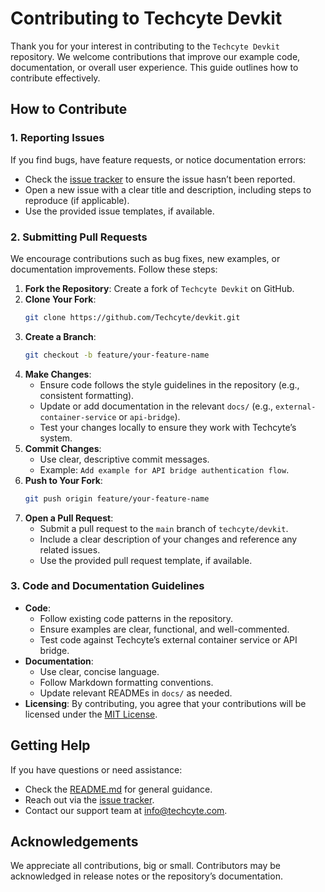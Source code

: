 # Contributing to Techcyte Devkit

Thank you for your interest in contributing to the `Techcyte Devkit` repository. We welcome contributions that improve our example code, documentation, or overall user experience. This guide outlines how to contribute effectively.

## How to Contribute

### 1. Reporting Issues
If you find bugs, have feature requests, or notice documentation errors:
- Check the [issue tracker](https://github.com/Techcyte/devkit/issues) to ensure the issue hasn’t been reported.
- Open a new issue with a clear title and description, including steps to reproduce (if applicable).
- Use the provided issue templates, if available.

### 2. Submitting Pull Requests
We encourage contributions such as bug fixes, new examples, or documentation improvements. Follow these steps:
1. **Fork the Repository**: Create a fork of `Techcyte Devkit` on GitHub.
2. **Clone Your Fork**:
   ```bash
   git clone https://github.com/Techcyte/devkit.git
   ```
3. **Create a Branch**:
   ```bash
   git checkout -b feature/your-feature-name
   ```
4. **Make Changes**:
   - Ensure code follows the style guidelines in the repository (e.g., consistent formatting).
   - Update or add documentation in the relevant `docs/` (e.g., `external-container-service` or `api-bridge`).
   - Test your changes locally to ensure they work with Techcyte’s system.
5. **Commit Changes**:
   - Use clear, descriptive commit messages.
   - Example: `Add example for API bridge authentication flow`.
6. **Push to Your Fork**:
   ```bash
   git push origin feature/your-feature-name
   ```
7. **Open a Pull Request**:
   - Submit a pull request to the `main` branch of `techcyte/devkit`.
   - Include a clear description of your changes and reference any related issues.
   - Use the provided pull request template, if available.

### 3. Code and Documentation Guidelines
- **Code**:
  - Follow existing code patterns in the repository.
  - Ensure examples are clear, functional, and well-commented.
  - Test code against Techcyte’s external container service or API bridge.
- **Documentation**:
  - Use clear, concise language.
  - Follow Markdown formatting conventions.
  - Update relevant READMEs in `docs/` as needed.
- **Licensing**: By contributing, you agree that your contributions will be licensed under the [MIT License](./LICENSE).

## Getting Help
If you have questions or need assistance:
- Check the [README.md](./README.md) for general guidance.
- Reach out via the [issue tracker](https://github.com/Techcyte/devkit/issues).
- Contact our support team at [info@techcyte.com](mailto:info@techcyte.com).

## Acknowledgements
We appreciate all contributions, big or small. Contributors may be acknowledged in release notes or the repository’s documentation.
